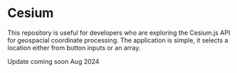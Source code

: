 # Cesium
This repository is useful for developers who are exploring the Cesium.js API for geospacial coordinate processing.  The application is simple, it selects a location either from button inputs or an array.

Update coming soon Aug 2024
